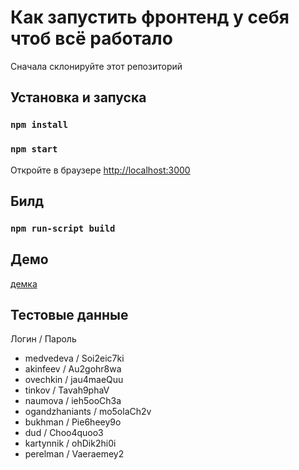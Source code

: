 # Как запустить фронтенд у себя чтоб всё работало

Сначала склонируйте этот репозиторий

## Установка и запуска

### `npm install`

### `npm start`

Откройте в браузере [http://localhost:3000](http://localhost:3000)

## Билд

### `npm run-script build`

## Демо

[демка](https://tvscp.tionix.ru/realms/master/protocol/openid-connect/auth?response_type=code&grant_type=authorization_code&client_id=tvscp&scope=openid&redirect_uri=http://localhost:3000)

## Тестовые данные

Логин / Пароль 
+ medvedeva / Soi2eic7ki 
+ akinfeev / Au2gohr8wa 
+ ovechkin / jau4maeQuu 
+ tinkov / Tavah9phaV 
+ naumova / ieh5ooCh3a 
+ ogandzhaniants / mo5olaCh2v 
+ bukhman / Pie6heey9o 
+ dud / Choo4quoo3 
+ kartynnik / ohDik2hi0i 
+ perelman / Vaeraemey2

